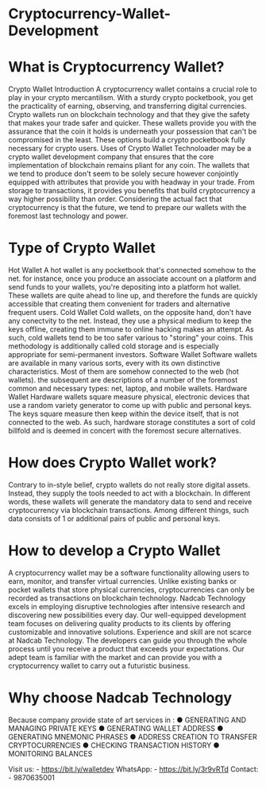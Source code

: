 # Cryptocurrency-Wallet-Development
# What is Cryptocurrency Wallet?
Crypto Wallet Introduction
A cryptocurrency wallet contains a crucial role to play in your crypto mercantilism. With a sturdy crypto pocketbook, you get the practicality of earning, observing, and transferring digital currencies. Crypto wallets run on blockchain technology and that they give the safety that makes your trade safer and quicker. These wallets provide you with the assurance that the coin it holds is underneath your possession that can't be compromised in the least. These options build a crypto pocketbook fully necessary for crypto users.
Uses of Crypto Wallet
Technoloader may be a crypto wallet development company that ensures that the core implementation of blockchain remains pliant for any coin. The wallets that we tend to produce don't seem to be solely secure however conjointly equipped with attributes that provide you with headway in your trade. From storage to transactions, it provides you benefits that build cryptocurrency a way higher possibility than order. Considering the actual fact that cryptocurrency is that the future, we tend to prepare our wallets with the foremost last technology and power.
# Type of Crypto Wallet
Hot Wallet
A hot wallet is any pocketbook that's connected somehow to the net. for instance, once you produce an associate account on a platform and send funds to your wallets, you're depositing into a platform hot wallet. These wallets are quite ahead to line up, and therefore the funds are quickly accessible that creating them convenient for traders and alternative frequent users.
Cold Wallet
Cold wallets, on the opposite hand, don't have any conectvity to the net. Instead, they use a physical medium to keep the keys offline, creating them immune to online hacking makes an attempt. As such, cold wallets tend to be too safer various to "storing" your coins. This methodology is additionally called cold storage and is especially appropriate for semi-permanent investors.
Software Wallet
Software wallets are available in many various sorts, every with its own distinctive characteristics. Most of them are somehow connected to the web (hot wallets). the subsequent are descriptions of a number of the foremost common and necessary types: net, laptop, and mobile wallets.
Hardware Wallet
Hardware wallets square measure physical, electronic devices that use a random variety generator to come up with public and personal keys. The keys square measure then keep within the device itself, that is not connected to the web. As such, hardware storage constitutes a sort of cold billfold and is deemed in concert with the foremost secure alternatives.
# How does Crypto Wallet work?
Contrary to in-style belief, crypto wallets do not really store digital assets. Instead, they supply the tools needed to act with a blockchain. In different words, these wallets will generate the mandatory data to send and receive cryptocurrency via blockchain transactions. Among different things, such data consists of 1 or additional pairs of public and personal keys.
# How to develop a Crypto Wallet
A cryptocurrency wallet may be a software functionality allowing users to earn, monitor, and transfer virtual currencies. Unlike existing banks or pocket wallets that store physical currencies, cryptocurrencies can only be recorded as transactions on blockchain technology. 
Nadcab Technology excels in employing disruptive technologies after intensive research and discovering new possibilities every day. Our well-equipped development team focuses on delivering quality products to its clients by offering customizable and innovative solutions. Experience and skill are not scarce at Nadcab Technology. The developers can guide you through the whole process until you receive a product that exceeds your expectations. Our adept team is familiar with the market and can provide you with a cryptocurrency wallet to carry out a futuristic business.
# Why choose Nadcab Technology
Because company provide state of art services in :
●	GENERATING AND MANAGING PRIVATE KEYS
●	GENERATING WALLET ADDRESS
●	GENERATING MNEMONIC PHRASES
●	ADDRESS CREATION TO TRANSFER CRYPTOCURRENCIES
●	CHECKING TRANSACTION HISTORY
●	MONITORING BALANCES

Visit us: -  https://bit.ly/walletdev
WhatsApp: - https://bit.ly/3r9vRTd
Contact: - 9870635001





